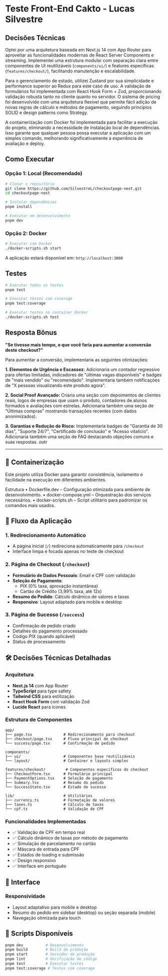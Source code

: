 # Teste Front-End Cakto - Lucas Silvestre

## Decisões Técnicas

Optei por uma arquitetura baseada em Next.js 14 com App Router para aproveitar as funcionalidades modernas de React Server Components e streaming. Implementei uma estrutura modular com separação clara entre componentes de UI reutilizáveis (`components/ui/`) e features específicas (`features/checkout/`), facilitando manutenção e escalabilidade.

Para o gerenciamento de estado, utilizei Zustand por sua simplicidade e performance superior ao Redux para este caso de uso. A validação de formulários foi implementada com React Hook Form + Zod, proporcionando validação robusta tanto no cliente quanto no servidor. O sistema de pricing foi desenvolvido com uma arquitetura flexível que permite fácil adição de novas regras de cálculo e métodos de pagamento, seguindo princípios SOLID e design patterns como Strategy.

A containerização com Docker foi implementada para facilitar a execução do projeto, eliminando a necessidade de instalação local de dependências. Isso garante que qualquer pessoa possa executar a aplicação com um simples comando, melhorando significativamente a experiência de avaliação e deploy.

## Como Executar

### Opção 1: Local (Recomendado)

```bash
# Clonar o repositório
git clone https://github.com/SilvestreL/checkoutpage-next.git
cd checkoutpage-next

# Instalar dependências
pnpm install

# Executar em desenvolvimento
pnpm dev
```

### Opção 2: Docker

```bash
# Executar com Docker
./docker-scripts.sh start
```

A aplicação estará disponível em: `http://localhost:3000`

## Testes

```bash
# Executar todos os testes
pnpm test

# Executar testes com coverage
pnpm test:coverage

# Executar testes no container Docker
./docker-scripts.sh test
```

## Resposta Bônus

**"Se tivesse mais tempo, o que você faria para aumentar a conversão deste checkout?"**

Para aumentar a conversão, implementaria as seguintes otimizações:

**1. Elementos de Urgência e Escassez:** Adicionaria um contador regressivo para ofertas limitadas, indicadores de "últimas vagas disponíveis" e badges de "mais vendido" ou "recomendado". Implementaria também notificações de "X pessoas visualizando este produto agora".

**2. Social Proof Avançado:** Criaria uma seção com depoimentos de clientes reais, logos de empresas que usam o produto, contadores de alunos formados e avaliações com estrelas. Adicionaria também uma seção de "Últimas compras" mostrando transações recentes (com dados anonimizados).

**3. Garantias e Redução de Risco:** Implementaria badges de "Garantia de 30 dias", "Suporte 24/7", "Certificado de conclusão" e "Acesso vitalício". Adicionaria também uma seção de FAQ destacando objeções comuns e suas respostas.
outr

---

## 🐳 Containerização

Este projeto utiliza Docker para garantir consistência, isolamento e facilidade na execução em diferentes ambientes.

Estrutura
	•	Dockerfile.dev – Configuração otimizada para ambiente de desenvolvimento.
	•	docker-compose.yml – Orquestração dos serviços necessários.
	•	docker-scripts.sh – Script utilitário para padronizar os comandos mais usados.

## 📱 Fluxo da Aplicação

### 1. Redirecionamento Automático

- A página inicial (`/`) redireciona automaticamente para `/checkout`
- Interface limpa e focada apenas no teste de checkout

### 2. Página de Checkout (`/checkout`)

- **Formulário de Dados Pessoais**: Email e CPF com validação
- **Seleção de Pagamento**:
  - PIX (0% taxa, aprovação instantânea)
  - Cartão de Crédito (3,99% taxa, até 12x)
- **Resumo do Pedido**: Cálculo dinâmico de valores e taxas
- **Responsivo**: Layout adaptado para mobile e desktop

### 3. Página de Sucesso (`/success`)

- Confirmação de pedido criado
- Detalhes do pagamento processado
- Código PIX (quando aplicável)
- Status de processamento

## 🛠️ Decisões Técnicas Detalhadas

### Arquitetura

- **Next.js 14** com App Router
- **TypeScript** para type safety
- **Tailwind CSS** para estilização
- **React Hook Form** com validação Zod
- **Lucide React** para ícones

### Estrutura de Componentes

```
app/
├── page.tsx              # Redirecionamento para checkout
├── checkout/page.tsx     # Fluxo principal de checkout
└── success/page.tsx      # Confirmação de pedido

components/
├── ui/                   # Componentes base reutilizáveis
└── layout/               # Container e layouts simples

features/checkout/         # Componentes específicos do checkout
├── CheckoutForm.tsx      # Formulário principal
├── PaymentOptions.tsx    # Seleção de pagamento
├── Summary.tsx           # Resumo do pedido
└── SuccessState.tsx      # Estado de sucesso

lib/                      # Utilitários
├── currency.ts           # Formatação de valores
├── taxes.ts              # Cálculo de taxas
└── cpf.ts                # Validação de CPF
```

### Funcionalidades Implementadas

- ✅ Validação de CPF em tempo real
- ✅ Cálculo dinâmico de taxas por método de pagamento
- ✅ Simulação de parcelamento no cartão
- ✅ Máscara de entrada para CPF
- ✅ Estados de loading e submissão
- ✅ Design responsivo
- ✅ Interface em português

## 🎨 Interface

### Responsividade

- Layout adaptativo para mobile e desktop
- Resumo do pedido em sidebar (desktop) ou seção separada (mobile)
- Navegação otimizada para touch

## 🔧 Scripts Disponíveis

```bash
pnpm dev          # Desenvolvimento
pnpm build        # Build de produção
pnpm start        # Servidor de produção
pnpm lint         # Verificação de código
pnpm test         # Executar testes
pnpm test:coverage # Testes com coverage
```
